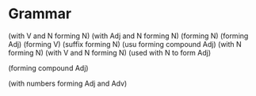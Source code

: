 # Grammar

(with V and N forming N)
(with Adj and N forming N)
(forming N)
(forming Adj)
(forming V)
(suffix forming N)
(usu forming compound Adj)
(with N forming N)
(with V and N forming N)
(used with N to form Adj)

(forming compound Adj)

(with numbers forming Adj and Adv)